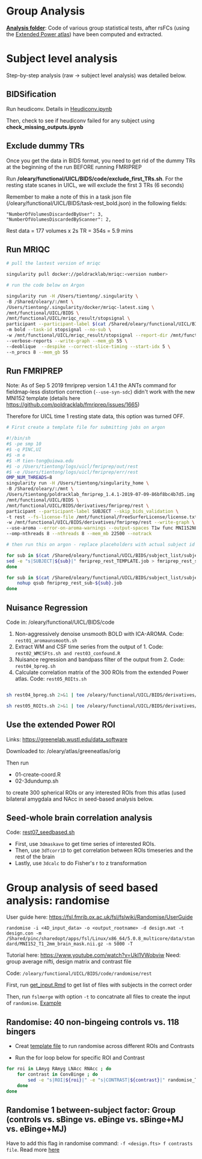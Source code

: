 # Group Analysis

**[Analysis folder](https://github.com/tientong98/OLearyVaidyaLab-UICL/tree/master/Rest/Analysis)**: Code of various group statistical tests, after rsFCs (using the [Extended Power atlas](https://wustl.app.box.com/s/twpyb1pflj6vrlxgh3rohyqanxbdpelw)) have been computed and extracted.

# Subject level analysis

Step-by-step analysis (raw -> subject level analysis) was detailed below.

## BIDSification

Run heudiconv. Details in [Heudiconv.ipynb](https://github.com/tientong98/OLearyVaidyaLab-UICL/blob/master/Heudiconv.ipynb)

Then, check to see if heudiconv failed for any subject using **check_missing_outputs.ipynb**


## Exclude dummy TRs

Once you get the data in BIDS format, you need to get rid of the dummy TRs at the beginning of the run BEFORE running FMRIPREP

Run **/oleary/functional/UICL/BIDS/code/exclude_first_TRs.sh**. For the resting state scanes in UICL, we will exclude the first 3 TRs (6 seconds)

Remember to make a note of this in a task json file (/oleary/functional/UICL/BIDS/task-rest_bold.json) in the following fields:

`"NumberOfVolumesDiscardedByUser": 3,
 "NumberOfVolumesDiscardedByScanner": 2,`

Rest data = 177 volumes x 2s TR = 354s = 5.9 mins

## Run MRIQC


```bash
# pull the lastest version of mriqc

singularity pull docker://poldracklab/mriqc:<version number>

# run the code below on Argon

singularity run -H /Users/tientong/.singularity \
-B /Shared/oleary/:/mnt \
/Users/tientong/.singularity/docker/mriqc-latest.simg \
/mnt/functional/UICL/BIDS \
/mnt/functional/UICL/mriqc_result/stopsignal \
participant --participant-label $(cat /Shared/oleary/functional/UICL/BIDS/subject_list/subjectstest.txt | tr '\n' ' ') \
-m bold --task-id stopsignal --no-sub \
-w /mnt/functional/UICL/mriqc_result/stopsignal --report-dir /mnt/functional/UICL/mriqc_result/stopsignal \
--verbose-reports --write-graph --mem_gb 55 \
--deoblique  --despike --correct-slice-timing --start-idx 5 \
--n_procs 8 --mem_gb 55
```

## Run FMRIPREP

Note: As of Sep 5 2019 fmriprep version 1.4.1 the ANTs command for fieldmap-less distortion correction (`--use-syn-sdc`) didn't work with the new MNI152 template (details here https://github.com/poldracklab/fmriprep/issues/1665)

Therefore for UICL time 1 resting state data, this option was turned OFF.

```bash
# First create a template file for submitting jobs on argon

#!/bin/sh
#$ -pe smp 10
#$ -q PINC,UI
#$ -m e
#$ -M tien-tong@uiowa.edu
#$ -o /Users/tientong/logs/uicl/fmriprep/out/rest
#$ -e /Users/tientong/logs/uicl/fmriprep/err/rest
OMP_NUM_THREADS=8 
singularity run -H /Users/tientong/singularity_home \
-B /Shared/oleary/:/mnt \
/Users/tientong/poldracklab_fmriprep_1.4.1-2019-07-09-86bf8bc4b7d5.img \
/mnt/functional/UICL/BIDS \
/mnt/functional/UICL/BIDS/derivatives/fmriprep/rest \
participant --participant-label SUBJECT --skip_bids_validation \
-t rest --fs-license-file /mnt/functional/FreeSurferLicense/license.txt --fs-no-reconall \
-w /mnt/functional/UICL/BIDS/derivatives/fmriprep/rest --write-graph \
--use-aroma --error-on-aroma-warnings --output-spaces T1w func MNI152NLin6Asym:res-2 --stop-on-first-crash \
--omp-nthreads 8 --nthreads 8 --mem_mb 22500 --notrack
```

```bash
# then run this on argon - replace placeholders with actual subject id

for sub in $(cat /Shared/oleary/functional/UICL/BIDS/subject_list/subjects.txt | tr '\n' ' ') ; do
sed -e "s|SUBJECT|${sub}|" fmriprep_rest_TEMPLATE.job > fmriprep_rest_sub-${sub}.job
done

for sub in $(cat /Shared/oleary/functional/UICL/BIDS/subject_list/subjects.txt | tr '\n' ' ') ; do
    nohup qsub fmriprep_rest_sub-${sub}.job
done 

```

## Nuisance Regression

Code in: /oleary/functional/UICL/BIDS/code

1. Non-aggressively denoise unsmooth BOLD with ICA-AROMA. Code: `rest01_aromaunsmooth.sh`
2. Extract WM and CSF time series from the output of 1. Code: `rest02_WMCSFts.sh and rest03_confound.R`
3. Nuisance regression and bandpass filter of the output from 2. Code: `rest04_bpreg.sh`
4. Calculate correlation matrix of the 300 ROIs from the extended Power atlas. Code: `rest05_ROIts.sh`

```bash

sh rest04_bpreg.sh 2>&1 | tee /oleary/functional/UICL/BIDS/derivatives/subject_level_glm/rest/3dTprojectlog.txt

sh rest05_ROIts.sh 2>&1 | tee /oleary/functional/UICL/BIDS/derivatives/subject_level_glm/rest/extendedPowerlog.txt
```

## Use the extended Power ROI 

Links: https://greenelab.wustl.edu/data_software

Downloaded to: /oleary/atlas/greeneatlas/orig

Then run 

* 01-create-coord.R
* 02-3dundump.sh

to create 300 spherical ROIs or any interested ROIs from this atlas (used bilateral amygdala and NAcc in seed-based analysis below.

## Seed-whole brain correlation analysis

Code: [rest07_seedbased.sh](https://github.com/tientong98/OLearyVaidyaLab-UICL/blob/master/Rest/rest07_seedbased.sh)
    
* First, use `3dmaskave` to get time series of interested ROIs.
* Then, use `3dTcorr1D` to get correlation between ROIs timeseries and the rest of the brain
* Lastly, use `3dcalc` to do Fisher's r to z transformation 

# Group analysis of seed based analysis: randomise

User guide here: https://fsl.fmrib.ox.ac.uk/fsl/fslwiki/Randomise/UserGuide

`randomise -i <4D_input_data> -o <output_rootname> -d design.mat -t design.con -m /Shared/pinc/sharedopt/apps/fsl/Linux/x86_64/5.0.8_multicore/data/standard/MNI152_T1_2mm_brain_mask.nii.gz -n 5000 -T`

Tutorial here: https://www.youtube.com/watch?v=Ukl1VWobviw
Need: group average nifti, design matrix and contrast file

Code: `/oleary/functional/UICL/BIDS/code/randomise/rest` 

First, run [get_input.Rmd](https://github.com/tientong98/OLearyVaidyaLab-UICL/blob/master/Rest/get_input.Rmd) to get list of files with subjects in the correct order

Then, run `fslmerge` with option `-t` to concatnate all files to create the input of `randomise`. [Example](https://github.com/tientong98/OLearyVaidyaLab-UICL/blob/master/Rest/makeinpute_LAmyg.sh)

## Randomise: 40 non-bingeing controls vs. 118 bingers

   * Creat [template file](https://github.com/tientong98/OLearyVaidyaLab-UICL/blob/master/Rest/randomise_TEMPLATE.sh) to run randomise across different ROIs and Contrasts
    
   * Run the for loop below for specific ROI and Contrast
    
```bash
for roi in LAmyg RAmyg LNAcc RNAcc ; do
    for contrast in ConvBinge ; do
        sed -e "s|ROI|${roi}|" -e "s|CONTRAST|${contrast}|" randomise_TEMPLATE.sh > randomise_${roi}_${contrast}.sh
    done
done
```

## Randomise 1 between-subject factor: Group (controls vs. sBinge vs. eBinge vs. sBinge+MJ vs. eBinge+MJ)

Have to add this flag in randomise command: `-f <design.fts> f contrasts file`. Read more [here](https://www.biac.duke.edu/forums/topic.asp?TOPIC_ID=1645)

